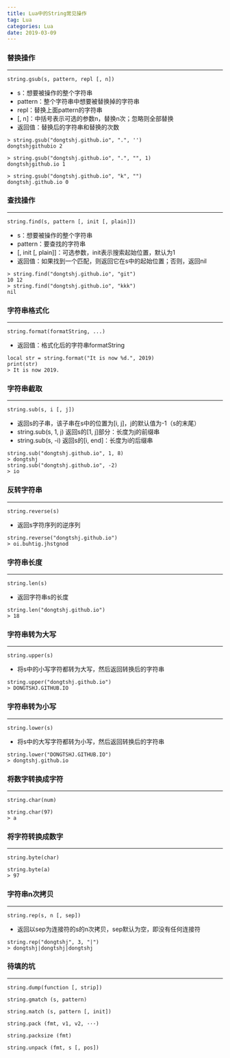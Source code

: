 ```yaml
---
title: Lua中的String常见操作
tag: Lua
categories: Lua
date: 2019-03-09
---
```


### 替换操作
---
`string.gsub(s, pattern, repl [, n])`
* s：想要被操作的整个字符串
* pattern：整个字符串中想要被替换掉的字符串
* repl：替换上面pattern的字符串
* [, n]：中括号表示可选的参数n，替换n次；忽略则全部替换
* 返回值：替换后的字符串和替换的次数

```
> string.gsub("dongtshj.github.io", ".", '')
dongtshjgithubio 2

> string.gsub("dongtshj.github.io", ".", "", 1)
dongtshjgithub.io 1

> string.gsub("dongtshj.github.io", "k", "")
dongtshj.github.io 0
```

### 查找操作
---
`string.find(s, pattern [, init [, plain]])`
* s：想要被操作的整个字符串
* pattern：要查找的字符串
* [, init [, plain]]：可选参数，init表示搜索起始位置，默认为1
* 返回值：如果找到一个匹配，则返回它在s中的起始位置；否则，返回nil

```
> string.find("dongtshj.github.io", "git")
10 12
> string.find("dongtshj.github.io", "kkk")
nil
```

### 字符串格式化
---
`string.format(formatString, ...)`
* 返回值：格式化后的字符串formatString

```
local str = string.format("It is now %d.", 2019)
print(str)
> It is now 2019.
```

### 字符串截取
---
`string.sub(s, i [, j])`
* 返回s的子串，该子串在s中的位置为[i, j]，j的默认值为-1（s的末尾）
* string.sub(s, 1, j) 返回s的[1, j]部分：长度为j的前缀串
* string.sub(s, -i) 返回s的[i, end]：长度为i的后缀串

```
string.sub("dongtshj.github.io", 1, 8)
> dongtshj
string.sub("dongtshj.github.io", -2)
> io
```

### 反转字符串
---
`string.reverse(s)`
* 返回s字符序列的逆序列

```
string.reverse("dongtshj.github.io")
> oi.buhtig.jhstgnod
```

### 字符串长度
---
`string.len(s)`
* 返回字符串s的长度

```
string.len("dongtshj.github.io")
> 18
```

### 字符串转为大写
---
`string.upper(s)`
* 将s中的小写字符都转为大写，然后返回转换后的字符串

```
string.upper("dongtshj.github.io")
> DONGTSHJ.GITHUB.IO
```

### 字符串转为小写
---
`string.lower(s)`
* 将s中的大写字符都转为小写，然后返回转换后的字符串

```
string.lower("DONGTSHJ.GITHUB.IO")
> dongtshj.github.io
```

### 将数字转换成字符
---
`string.char(num)`

```
string.char(97)
> a
```

### 将字符转换成数字
---
`string.byte(char)`

```
string.byte(a)
> 97
```

### 字符串n次拷贝
---
`string.rep(s, n [, sep])`
* 返回以sep为连接符的s的n次拷贝，sep默认为空，即没有任何连接符

```
string.rep("dongtshj", 3, "|")
> dongtshj|dongtshj|dongtshj
```

### 待填的坑
---
`string.dump(function [, strip])`

`string.gmatch (s, pattern)`

`string.match (s, pattern [, init])`

`string.pack (fmt, v1, v2, ···)`

`string.packsize (fmt)`

`string.unpack (fmt, s [, pos])`
